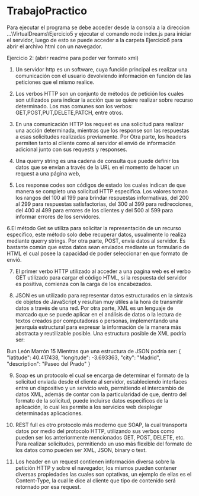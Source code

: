 # TrabajoPractico

Para ejecutar el programa se debe acceder desde la consola a la direccion ...\VirtualDreams\Ejercicio5 y ejecutar el comando node index.js para iniciar el servidor, luego de esto se puede acceder a la carpeta Ejercicio6 para abrir el archivo html con un navegador.

Ejercicio 2: (abrir readme para poder ver formato xml) 
1. Un servidor http es un software, cuya función principal es realizar una comunicación con el usuario devolviendo información en función de las peticiones que el mismo realice.

2. Los verbos HTTP son un conjunto de métodos de petición los cuales son utilizados para indicar la acción que se quiere realizar sobre recurso determinado.
Los mas comunes son los verbos: GET,POST,PUT,DELETE,PATCH, entre otros.

3. En una comunicación HTTP los request es una solicitud para realizar una acción determinada, mientras que los response son las respuestas a esas solicitudes realizadas previamente. 
Por Otra parte, los headers permiten tanto al cliente como al servidor el envió de información adicional junto con sus requests y responses.

4. Una querry string es una cadena de consulta que puede definir los datos que se envían a través de la URL en el momento de hacer un request a una página web,

5. Los response codes son códigos de estado los cuales indican de que manera se completo una solicitud HTTP especifica. Los valores toman los rangos del 100 al 199 para brindar respuestas informativas, del 200 al 299 para respuestas satisfactorias, del 300 al 399 para redirecciones, del 400 al 499 para errores de los clientes y del 500 al 599 para informar errores de los servidores.

6.El método Get se utiliza para solicitar la representación de un recurso especifico, este método solo debe recuperar datos, usualmente lo realiza mediante querry strings.
Por otra parte, POST, envía datos al servidor. Es bastante común que estos datos sean enviados mediante un formulario de HTML el cual posee la capacidad de poder seleccionar en que formato de envió.

7. El primer verbo HTTP utilizado al acceder a una pagina web es el verbo GET utilizado para cargar el código HTML, si la respuesta del servidor es positiva, comienza con la carga de los encabezados.

8. JSON es un utilizado para representar datos estructurados en la sintaxis de objetos de JavaScript y resultan muy útiles a la hora de transmitir datos a través de una red. 
Por otra parte, XML es un lenguaje de marcado que se puede aplicar en el análisis de datos o la lectura de textos creados por computadoras o personas, implementando una jerarquía estructural para expresar la información de la manera más abstracta y reutilizable posible. 
Una estructura posible de XML podría ser:
<animal>
        <nombre>Bun</nombre>
        <tipo>León</tipo>
        <color>Marrón</color>
        <edad>15</edad>
    </animal>
Mientras que una estructura de JSON podría ser:
      {
        "latitude": 40.417438,
        "longitude": -3.693363,
        "city": "Madrid",
        "description": "Paseo del Prado"
      }
 
 9. Soap es un protocolo el cual se encarga de determinar el formato de la solicitud enviada desde el cliente al servidor, estableciendo interfaces entre un dispositivo y un servicio web, permitiendo el intercambio de datos XML, además de contar con la particularidad de que, dentro del formato de la solicitud, puede incluirse datos específicos de la aplicación, lo cual les permite a los servicios web desplegar determinadas aplicaciones.

10. REST full es otro protocolo más moderno que SOAP, la cual transporta datos por medio del protocolo HTTP, utilizando sus verbos como pueden ser los anteriormente mencionados GET, POST, DELETE, etc. Para realizar solicitudes, permitiendo un uso más flexible del formato de los datos como pueden ser XML, JSON, binary o text.

11. Los header en un request contienen información diversa sobre la petición HTTP y sobre el navegador, los mismos pueden contener diversas propiedades las cuales son optativas, un ejemplo de ellas es el Content-Type, la cual le dice al cliente que tipo de contenido será retornado por esa request.


